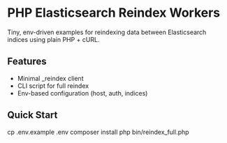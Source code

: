 # PHP Elasticsearch Reindex Workers

Tiny, env-driven examples for reindexing data between Elasticsearch indices using plain PHP + cURL.

## Features
- Minimal _reindex client
- CLI script for full reindex
- Env-based configuration (host, auth, indices)

## Quick Start
cp .env.example .env
composer install
php bin/reindex_full.php
